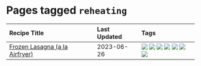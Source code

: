 # Pages tagged `reheating`

|Recipe Title|Last Updated|Tags
|:---|:---|:---|
|[Frozen Lasagna (a la Airfryer)](../recipes/lasagnaairfryer.md)|2023-06-26|[![](https://img.shields.io/badge/tag-Italian-91514)](../tags/Italian.md) [![](https://img.shields.io/badge/tag-airfryer-208450)](../tags/airfryer.md) [![](https://img.shields.io/badge/tag-cheesey-517a72)](../tags/cheesey.md) [![](https://img.shields.io/badge/tag-easy-f1d19f)](../tags/easy.md) [![](https://img.shields.io/badge/tag-mine-d4602a)](../tags/mine.md) [![](https://img.shields.io/badge/tag-pasta-6984a1)](../tags/pasta.md) [![](https://img.shields.io/badge/tag-reheating-bb15fd)](../tags/reheating.md)|